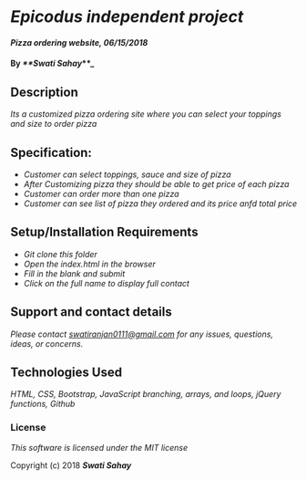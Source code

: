 # _Epicodus independent project_

#### _Pizza ordering website, 06/15/2018_

#### By _**Swati Sahay_**_

## Description

_Its a customized pizza ordering site where you can select your toppings and size to order pizza_

## Specification:
* _Customer can select toppings, sauce and size of pizza_
* _After Customizing pizza they should be able to get price of each pizza_
* _Customer can order more than one pizza_
* _Customer can see list of pizza they ordered and its price anfd total price_


## Setup/Installation Requirements

* _Git clone this folder_
* _Open the index.html in the browser_
* _Fill in the blank and submit_
* _Click on the full name to display full contact_

## Support and contact details

_Please contact  swatiranjan0111@gmail.com for any issues, questions, ideas, or concerns._

## Technologies Used

_HTML, CSS, Bootstrap, JavaScript branching, arrays, and loops, jQuery functions, Github_

### License

*This software is licensed under the MIT license*

Copyright (c) 2018 **_Swati Sahay_**
